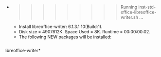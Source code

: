 * >>>>>>>>> Running inst-std-office-libreoffice-writer.sh ...
  * Install libreoffice-writer: 6.1.3.1 10(Build:1).
  * Disk size = 4907612K. Space Used = 8K. Runtime = 00:00:00:02.
  * The following NEW packages will be installed:
  ```bash
libreoffice-writer*
  ```
